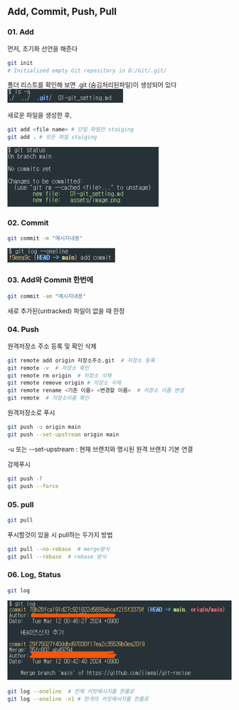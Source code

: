 ## Add, Commit, Push, Pull
### 01. Add
먼저, 초기화 선언을 해준다
```bash
git init
# Initialized empty Git repository in D:/Git/.git/
```
폴더 리스트를 확인해 보면 .git (숨김처리된파일)이 생성되어 있다   
![alt text](assets/image.png)

새로운 파일을 생성한 후,
```bash
git add <file name> # 단일 파일만 staiging
git add . # 모든 파일 staiging
```
![alt text](assets/image-status.png)

### 02. Commit
```bash
git commit -m "메시지내용"
```
![alt text](assets/image-log.png)

### 03. Add와 Commit 한번에 
```bash
git commit -am "메시지내용" 
```
새로 추가된(untracked) 파일이 없을 때 한정


### 04. Push
원격저장소 주소 등록 및 확인 삭제
```bash
git remote add origin 저장소주소.git  # 저장소 등록
git remote -v  # 저장소 확인
git remote rm origin  # 저장소 삭제
git remote remove origin # 저장소 삭제
git remote rename <기존 이름> <변경할 이름>  # 저장소 이름 변경
git remote  # 저장소이름 확인
```
원격저장소로 푸시
```bash
git push -u origin main  
git push --set-upstream origin main 
```
-u 또는 --set-upstream : 현재 브랜치와 명시된 원격 브랜치 기본 연결   

강제푸시
```bash
git push -f
git push --force
```

### 05. pull
```bash
git pull
```
푸시할것이 있을 시 pull하는 두가지 방법
```bash
git pull --no-rebase  # merge방식
git pull --rebase  # rebase 방식
```
### 06. Log, Status
```bash
git log
```
![alt text](assets/image-log2.png)   
```bash
git log --oneline  # 전체 커밋메시지를 한줄로
git log --oneline -n1 # 한개의 커밋메시지를 한줄로 
```